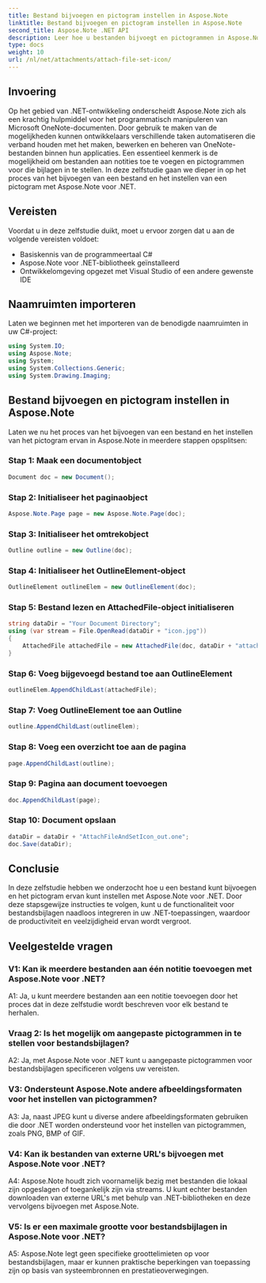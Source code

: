 ```yaml
---
title: Bestand bijvoegen en pictogram instellen in Aspose.Note
linktitle: Bestand bijvoegen en pictogram instellen in Aspose.Note
second_title: Aspose.Note .NET API
description: Leer hoe u bestanden bijvoegt en pictogrammen in Aspose.Note voor .NET instelt. Verbeter uw .NET-applicaties met deze stapsgewijze zelfstudie.
type: docs
weight: 10
url: /nl/net/attachments/attach-file-set-icon/
---
```

## Invoering

Op het gebied van .NET-ontwikkeling onderscheidt Aspose.Note zich als een krachtig hulpmiddel voor het programmatisch manipuleren van Microsoft OneNote-documenten. Door gebruik te maken van de mogelijkheden kunnen ontwikkelaars verschillende taken automatiseren die verband houden met het maken, bewerken en beheren van OneNote-bestanden binnen hun applicaties. Een essentieel kenmerk is de mogelijkheid om bestanden aan notities toe te voegen en pictogrammen voor die bijlagen in te stellen. In deze zelfstudie gaan we dieper in op het proces van het bijvoegen van een bestand en het instellen van een pictogram met Aspose.Note voor .NET.

## Vereisten

Voordat u in deze zelfstudie duikt, moet u ervoor zorgen dat u aan de volgende vereisten voldoet:

- Basiskennis van de programmeertaal C#
- Aspose.Note voor .NET-bibliotheek geïnstalleerd
- Ontwikkelomgeving opgezet met Visual Studio of een andere gewenste IDE

## Naamruimten importeren

Laten we beginnen met het importeren van de benodigde naamruimten in uw C#-project:

```csharp
using System.IO;
using Aspose.Note;
using System;
using System.Collections.Generic;
using System.Drawing.Imaging;
```

## Bestand bijvoegen en pictogram instellen in Aspose.Note

Laten we nu het proces van het bijvoegen van een bestand en het instellen van het pictogram ervan in Aspose.Note in meerdere stappen opsplitsen:

### Stap 1: Maak een documentobject

```csharp
Document doc = new Document();
```

### Stap 2: Initialiseer het paginaobject

```csharp
Aspose.Note.Page page = new Aspose.Note.Page(doc);
```

### Stap 3: Initialiseer het omtrekobject

```csharp
Outline outline = new Outline(doc);
```

### Stap 4: Initialiseer het OutlineElement-object

```csharp
OutlineElement outlineElem = new OutlineElement(doc);
```

### Stap 5: Bestand lezen en AttachedFile-object initialiseren

```csharp
string dataDir = "Your Document Directory";
using (var stream = File.OpenRead(dataDir + "icon.jpg"))
{
    AttachedFile attachedFile = new AttachedFile(doc, dataDir + "attachment.txt", stream, ImageFormat.Jpeg);
}
```

### Stap 6: Voeg bijgevoegd bestand toe aan OutlineElement

```csharp
outlineElem.AppendChildLast(attachedFile);
```

### Stap 7: Voeg OutlineElement toe aan Outline

```csharp
outline.AppendChildLast(outlineElem);
```

### Stap 8: Voeg een overzicht toe aan de pagina

```csharp
page.AppendChildLast(outline);
```

### Stap 9: Pagina aan document toevoegen

```csharp
doc.AppendChildLast(page);
```

### Stap 10: Document opslaan

```csharp
dataDir = dataDir + "AttachFileAndSetIcon_out.one";
doc.Save(dataDir);
```

## Conclusie

In deze zelfstudie hebben we onderzocht hoe u een bestand kunt bijvoegen en het pictogram ervan kunt instellen met Aspose.Note voor .NET. Door deze stapsgewijze instructies te volgen, kunt u de functionaliteit voor bestandsbijlagen naadloos integreren in uw .NET-toepassingen, waardoor de productiviteit en veelzijdigheid ervan wordt vergroot.

## Veelgestelde vragen

### V1: Kan ik meerdere bestanden aan één notitie toevoegen met Aspose.Note voor .NET?

A1: Ja, u kunt meerdere bestanden aan een notitie toevoegen door het proces dat in deze zelfstudie wordt beschreven voor elk bestand te herhalen.

### Vraag 2: Is het mogelijk om aangepaste pictogrammen in te stellen voor bestandsbijlagen?

A2: Ja, met Aspose.Note voor .NET kunt u aangepaste pictogrammen voor bestandsbijlagen specificeren volgens uw vereisten.

### V3: Ondersteunt Aspose.Note andere afbeeldingsformaten voor het instellen van pictogrammen?

A3: Ja, naast JPEG kunt u diverse andere afbeeldingsformaten gebruiken die door .NET worden ondersteund voor het instellen van pictogrammen, zoals PNG, BMP of GIF.

### V4: Kan ik bestanden van externe URL's bijvoegen met Aspose.Note voor .NET?

A4: Aspose.Note houdt zich voornamelijk bezig met bestanden die lokaal zijn opgeslagen of toegankelijk zijn via streams. U kunt echter bestanden downloaden van externe URL's met behulp van .NET-bibliotheken en deze vervolgens bijvoegen met Aspose.Note.

### V5: Is er een maximale grootte voor bestandsbijlagen in Aspose.Note voor .NET?

A5: Aspose.Note legt geen specifieke groottelimieten op voor bestandsbijlagen, maar er kunnen praktische beperkingen van toepassing zijn op basis van systeembronnen en prestatieoverwegingen.